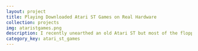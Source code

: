 ```yaml
---
layout: project
title: Playing Downloaded Atari ST Games on Real Hardware
collection: projects
img: ataristgames.png
description: I recently unearthed an old Atari ST but most of the floppy disks have died over the last few decades. Can I download some games images from the internet and get them running on the original hardware?
category_key: atari_st_games
---
```

